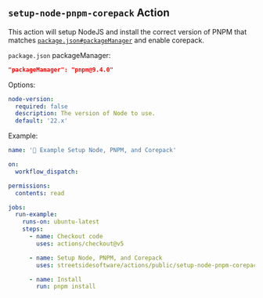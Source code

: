 ## `setup-node-pnpm-corepack` Action

This action will setup NodeJS and install the correct version of PNPM that matches [`package.json#packageManager`](https://nodejs.org/api/packages.html#packagemanager) and enable corepack.

`package.json` packageManager:

```json
"packageManager": "pnpm@9.4.0"
```

Options:

```yaml
node-version:
  required: false
  description: The version of Node to use.
  default: '22.x'
```

Example:

<!--- @@inject: ../../.github/workflows/example-setup-node-pnpm-corepack.yaml --->

```yaml
name: '📗 Example Setup Node, PNPM, and Corepack'

on:
  workflow_dispatch:

permissions:
  contents: read

jobs:
  run-example:
    runs-on: ubuntu-latest
    steps:
      - name: Checkout code
        uses: actions/checkout@v5

      - name: Setup Node, PNPM, and Corepack
        uses: streetsidesoftware/actions/public/setup-node-pnpm-corepack@v1

      - name: Install
        run: pnpm install
```

<!--- @@inject-end: ../../.github/workflows/example-setup-node-pnpm-corepack.yaml --->
